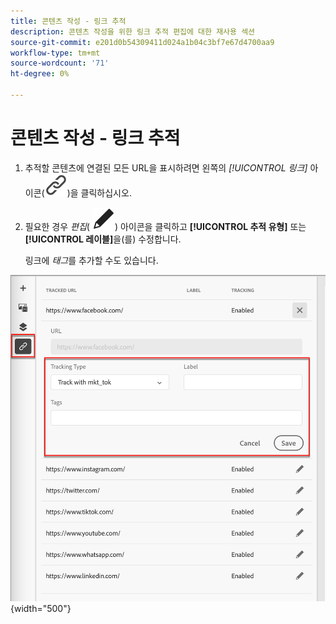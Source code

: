 ```yaml
---
title: 콘텐츠 작성 - 링크 추적
description: 콘텐츠 작성을 위한 링크 추적 편집에 대한 재사용 섹션
source-git-commit: e201d0b54309411d024a1b04c3bf7e67d4700aa9
workflow-type: tm+mt
source-wordcount: '71'
ht-degree: 0%

---
```


# 콘텐츠 작성 - 링크 추적

1. 추적할 콘텐츠에 연결된 모든 URL을 표시하려면 왼쪽의 _[!UICONTROL 링크]_ 아이콘(![링크 표시 아이콘](../assets/do-not-localize/icon-links.svg))을 클릭하십시오.

1. 필요한 경우 _편집_( ![편집 아이콘](../user/assets/do-not-localize/icon-edit.svg)) 아이콘을 클릭하고 **[!UICONTROL 추적 유형]** 또는 **[!UICONTROL 레이블]**&#x200B;을(를) 수정합니다.

   링크에 _태그_&#x200B;를 추가할 수도 있습니다.

![링크 추적에 액세스하려면 편집 아이콘을 클릭합니다](../assets/content-design-shared/visual-designer-links.png){width="500"}